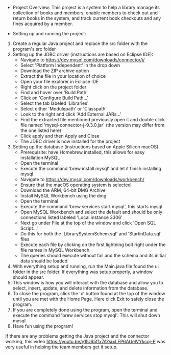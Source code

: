 - Project Overview:
This project is a system to help a library manage its collection of books and members, enable members to check out and return books in the system, and track current book checkouts and any fines acquired by a member.

- Setting up and running the project:
1. Create a regular Java project and replace the src folder with the program's src folder
2. Setting up the JDBC driver (instructions are based on Eclipse IDE):
    - Navigate to https://dev.mysql.com/downloads/connector/j/
    - Select 'Platform Independent' in the drop down
    - Download the ZIP archive option
    - Extract the file in your location of choice
    - Open your file explorer in Eclipse IDE
    - Right click on the project folder
    - Find and hover over 'Build Path'
    - Click on 'Configure Build Path...'
    - Select the tab labeled 'Libraries'
    - Select either 'Modulepath' or 'Classpath'
    - Look to the right and click 'Add External JARs...'
    - Find the extracted file mentioned previously open it and double click file named 'mysql-connector-j-9.3.0.jar' (the version may differ from the one listed here)
    - Click apply and then Apply and Close
    - The JDBC driver is now installed for the project
3. Setting up the database (instructions based on Apple Silicon macOS):
    - Prerequisite: have Homebrew installed, this allows for easy installation MySQL
    - Open the terminal
    - Execute the command 'brew install mysql' and let it finish installing mysql
    - Navigate to https://dev.mysql.com/downloads/workbench/
    - Ensure that the macOS operating system is selected
    - Download the ARM, 64-bit DMG Archive
    - Install MySQL Workbench using the dmg
    - Open the terminal
    - Execute the command 'brew services start mysql', this starts mysql
    - Open MySQL Workbench and select the default and should be only connections listed labeled 'Local instance 3306'
    - Next go under File at the top of the window and click 'Open SQL Script...'
    - Do this for both the 'LibrarySystemSchem.sql' and 'StartinData.sql' files
    - Execute each file by clicking on the first lightning bolt right under the file names in MySQL Workbench
    - The queries should execute without fail and the schema and its initial data should be loaded
4. With everything setup and running, run the Main.java file found the ui folder in the src folder.  If everything was setup properly, a window should appear.
5. This window is how you will interact with the database and allow you to select, insert, update, and delete information from the database.
6. To close the program, click the 'x' button found at the top of the window until you are met with the Home Page.  Here click Exit to safely close the program.
7. If you are completely done using the program, open the terminal and execute the command 'brew services stop mysql'.  This will shut down mysql.
8. Have fun using the program!

If there are any problems getting the Java project and the connector working, this video https://youtu.be/y1IU65ffx7A?si=LFP6AUelVYkcoj-P was very useful in helping the team members get it setup.